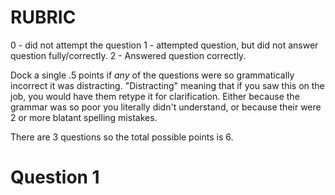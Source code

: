 # RUBRIC
0 - did not attempt the question
1 - attempted question, but did not answer question fully/correctly.
2 - Answered question correctly.

Dock a single .5 points if *any* of the questions were so grammatically incorrect it was distracting. "Distracting" meaning that if you saw this on the job, you would have them retype it for clarification. Either because the grammar was so poor you literally didn't understand, or because their were 2 or more blatant spelling mistakes.

There are 3 questions so the total possible points is 6.

# Question 1
